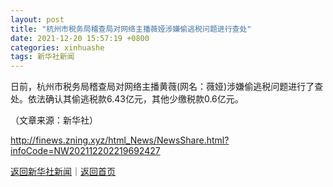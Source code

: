 ```yaml
---
layout: post
title: "杭州市税务局稽查局对网络主播薇娅涉嫌偷逃税问题进行查处"
date: 2021-12-20 15:57:19 +0800
categories: xinhuashe
tags: 新华社新闻
---
```

<p>日前，杭州市税务局稽查局对网络主播黄薇(网名：薇娅)涉嫌偷逃税问题进行了查处。依法确认其偷逃税款6.43亿元，其他少缴税款0.6亿元。</p><p class="em_media">（文章来源：新华社）</p>

<http://finews.zning.xyz/html_News/NewsShare.html?infoCode=NW202112202219692427>

[返回新华社新闻](//finews.withounder.com/category/xinhuashe.html)｜[返回首页](//finews.withounder.com/)